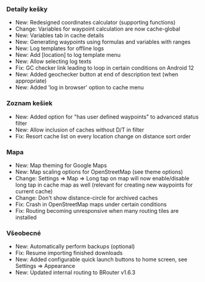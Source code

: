 ### Detaily kešky

- New: Redesigned coordinates calculator (supporting functions)
- Change: Variables for waypoint calculation are now cache-global
- New: Variables tab in cache details
- New: Generating waypoints using formulas and variables with ranges
- New: Log templates for offline logs
- New: Add \[location\] to log template menu
- New: Allow selecting log texts
- Fix: GC checker link leading to loop in certain conditions on Android 12
- New: Added geochecker button at end of description text (when appropriate)
- New: Added 'log in browser' option to cache menu

### Zoznam kešiek

- New: Added option for "has user defined waypoints" to advanced status filter
- New: Allow inclusion of caches without D/T in filter
- Fix: Resort cache list on every location change on distance sort order

### Mapa

- New: Map theming for Google Maps
- New: Map scaling options for OpenStreetMap (see theme options)
- Change: Settings => Map => Long tap on map will now enable/disable long tap in cache map as well (relevant for creating new waypoints for current cache)
- Change: Don't show distance-circle for archived caches
- Fix: Crash in OpenStreetMap maps under certain conditions
- Fix: Routing becoming unresponsive when many routing tiles are installed

### Všeobecné

- New: Automatically perform backups (optional)
- Fix: Resume importing finished downloads
- New: Added configurable quick launch buttons to home screen, see Settings => Appearance
- New: Updated internal routing to BRouter v1.6.3
